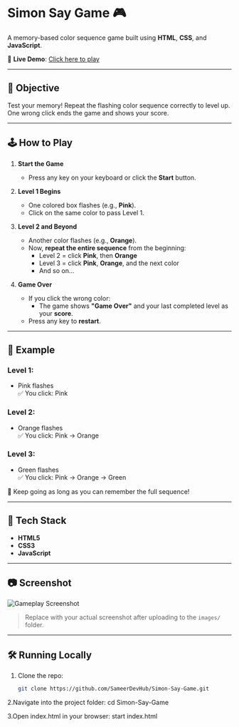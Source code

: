 # Simon Say Game 🎮

A memory-based color sequence game built using **HTML**, **CSS**, and **JavaScript**.

🔗 **Live Demo**: [Click here to play](https://sameerdevhub.github.io/Simon-Say-Game/)

---

## 🎯 Objective

Test your memory! Repeat the flashing color sequence correctly to level up. One wrong click ends the game and shows your score.

---

## 🕹️ How to Play

1. **Start the Game**
   - Press any key on your keyboard or click the **Start** button.

2. **Level 1 Begins**
   - One colored box flashes (e.g., **Pink**).
   - Click on the same color to pass Level 1.

3. **Level 2 and Beyond**
   - Another color flashes (e.g., **Orange**).
   - Now, **repeat the entire sequence** from the beginning:
     - Level 2 = click **Pink**, then **Orange**
     - Level 3 = click **Pink**, **Orange**, and the next color
     - And so on...

4. **Game Over**
   - If you click the wrong color:
     - The game shows **"Game Over"** and your last completed level as your **score**.
   - Press any key to **restart**.

---

## 🧠 Example

### Level 1:
- Pink flashes  
✅ You click: Pink

### Level 2:
- Orange flashes  
✅ You click: Pink → Orange

### Level 3:
- Green flashes  
✅ You click: Pink → Orange → Green

🎯 Keep going as long as you can remember the full sequence!

---

## 🎨 Tech Stack

- **HTML5**
- **CSS3**
- **JavaScript**

---

## 📷 Screenshot

![Gameplay Screenshot](images/screenshot.png)  
> Replace with your actual screenshot after uploading to the `images/` folder.

---

## 🛠️ Running Locally

1. Clone the repo:
   ```bash
   git clone https://github.com/SameerDevHub/Simon-Say-Game.git
   
2.Navigate into the project folder:
  cd Simon-Say-Game

  
3.Open index.html in your browser:
  start index.html
